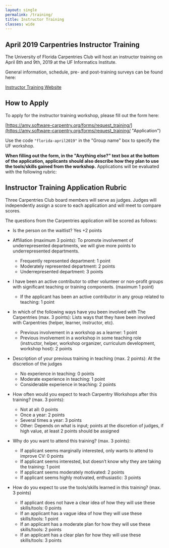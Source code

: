 ```yaml
---
layout: single
permalink: /training/
title: Instructor Training
classes: wide
---
```


## April 2019 Carpentries Instructor Training

The University of Florida Carpentries Club will host an instructor training on April 8th and 9th, 2019 at the UF Informatics Institute. 

General information, schedule, pre- and post-training surveys can be found here:

[Instructor Training Website](https://fmichonneau.github.io/2019-04-08-ttt-UF/ "Website")

## How to Apply
To apply for the instructor training workshop, please fill out the form here:

[https://amy.software-carpentry.org/forms/request_training/](https://amy.software-carpentry.org/forms/request_training/ "Application")

Use the code `"florida-april2019"` in the "Group name" box to specify the UF workshop.

**When filling out the form, in the "Anything else?" text box at the bottom of the application, applicants should also describe how they plan to use the tools/skills gained from the workshop.** Applications will be evaluated with the following rubric: 

## Instructor Training Application Rubric

Three Carpentries Club board members will serve as judges. Judges will independently assign a score to each application and will meet to compare scores. 

The questions from the Carpentries application will be scored as follows: 

* Is the person on the waitlist? Yes +2 points

* Affiliation (maximum 3 points): To promote involvement of underrepresented departments, we will give more points to underrepresented departments. 
    * Frequently represented department: 1 point
    * Moderately represented department: 2 points
    * Underrepresented department: 3 points

* I have been an active contributor to other volunteer or non-profit groups with significant teaching or training components. (maximum 1 point)
    * If the applicant has been an active contributor in any group related to teaching: 1 point

* In which of the following ways have you been involved with The Carpentries (max. 3 points): Lists ways that they have been involved with Carpentries (helper, learner, instructor, etc). 
    * Previous involvement in a workshop as a learner: 1 point
    * Previous involvement in a workshop in some teaching role (instructor, helper, workshop organizer, curriculum development, workshop host): 2 points

* Description of your previous training in teaching (max. 2 points): At the discretion of the judges
    * No experience in teaching: 0 points
    * Moderate experience in teaching: 1 point
    * Considerable experience in teaching: 2 points

* How often would you expect to teach Carpentry Workshops after this training? (max. 3 points): 
    * Not at all: 0 points
    * Once a year: 2 points
    * Several times a year: 3 points
    * Other: Depends on what is input; points at the discretion of judges, if high value, at least 2 points should be assigned

* Why do you want to attend this training? (max. 3 points): 
    * If applicant seems marginally interested, only wants to attend to improve CV: 0 points
    *   If applicant seems interested, but doesn’t know why they are taking the training: 1 point
    * If applicant seems moderately motivated: 2 points
    * If applicant seems highly motivated, enthusiastic: 3 points

* How do you expect to use the tools/skills learned in this training? (max. 3 points)
    * If applicant does not have a clear idea of how they will use these skills/tools: 0 points
    * If an applicant has a vague idea of how they will use these skills/tools: 1 point
    * If an applicant has a moderate plan for how they will use these skills/tools: 2 points
    * If an applicant has a clear plan for how they will use these skills/tools: 3 points
